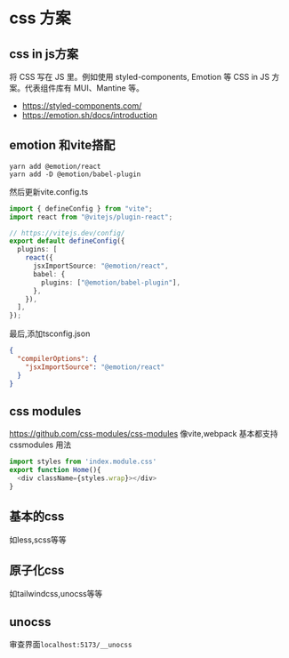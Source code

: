 # css 方案

## css in js方案

将 CSS 写在 JS 里。例如使用 styled-components, Emotion 等 CSS in JS 方案。代表组件库有 MUI、Mantine 等。

- <https://styled-components.com/>
- <https://emotion.sh/docs/introduction>

## emotion 和vite搭配

```
yarn add @emotion/react
yarn add -D @emotion/babel-plugin
```

然后更新vite.config.ts

```ts
import { defineConfig } from "vite";
import react from "@vitejs/plugin-react";

// https://vitejs.dev/config/
export default defineConfig({
  plugins: [
    react({
      jsxImportSource: "@emotion/react",
      babel: {
        plugins: ["@emotion/babel-plugin"],
      },
    }),
  ],
});
```

最后,添加tsconfig.json

```json
{
  "compilerOptions": {
    "jsxImportSource": "@emotion/react"
  }
}
```

## css modules

<https://github.com/css-modules/css-modules>
像vite,webpack 基本都支持cssmodules
用法

```js
import styles from 'index.module.css'
export function Home(){
  <div className={styles.wrap}></div>
}
```

## 基本的css

如less,scss等等

## 原子化css

如tailwindcss,unocss等等

## unocss

审查界面`localhost:5173/__unocss`
